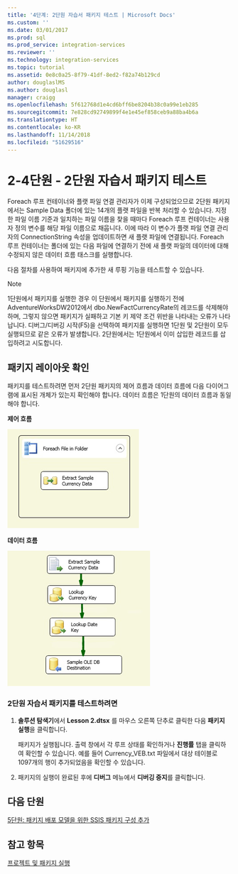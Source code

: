 ```yaml
---
title: '4단계: 2단원 자습서 패키지 테스트 | Microsoft Docs'
ms.custom: ''
ms.date: 03/01/2017
ms.prod: sql
ms.prod_service: integration-services
ms.reviewer: ''
ms.technology: integration-services
ms.topic: tutorial
ms.assetid: 0e8c0a25-8f79-41df-8ed2-f82a74b129cd
author: douglaslMS
ms.author: douglasl
manager: craigg
ms.openlocfilehash: 5f612768d1e4cd6bff6be8204b38c0a99e1eb285
ms.sourcegitcommit: 7e828cd92749899f4e1e45ef858ceb9a88ba4b6a
ms.translationtype: HT
ms.contentlocale: ko-KR
ms.lasthandoff: 11/14/2018
ms.locfileid: "51629516"
---
```

# <a name="lesson-2-4---testing-the-lesson-2-tutorial-package"></a>2-4단원 - 2단원 자습서 패키지 테스트
Foreach 루프 컨테이너와 플랫 파일 연결 관리자가 이제 구성되었으므로 2단원 패키지에서는 Sample Data 폴더에 있는 14개의 플랫 파일을 반복 처리할 수 있습니다. 지정한 파일 이름 기준과 일치하는 파일 이름을 찾을 때마다 Foreach 루프 컨테이너는 사용자 정의 변수를 해당 파일 이름으로 채웁니다. 이에 따라 이 변수가 플랫 파일 연결 관리자의 ConnectionString 속성을 업데이트하면 새 플랫 파일에 연결됩니다. Foreach 루프 컨테이너는 폴더에 있는 다음 파일에 연결하기 전에 새 플랫 파일의 데이터에 대해 수정되지 않은 데이터 흐름 태스크를 실행합니다.  
  
다음 절차를 사용하여 패키지에 추가한 새 루핑 기능을 테스트할 수 있습니다.  
  
> [!NOTE]  
> 1단원에서 패키지를 실행한 경우 이 단원에서 패키지를 실행하기 전에 AdventureWorksDW2012에서 dbo.NewFactCurrencyRate의 레코드를 삭제해야 하며, 그렇지 않으면 패키지가 실패하고 기본 키 제약 조건 위반을 나타내는 오류가 나타납니다. 디버그/디버깅 시작(F5)을 선택하여 패키지를 실행하면 1단원 및 2단원이 모두 실행되므로 같은 오류가 발생합니다. 2단원에서는 1단원에서 이미 삽입한 레코드를 삽입하려고 시도합니다.  
  
## <a name="checking-the-package-layout"></a>패키지 레이아웃 확인  
패키지를 테스트하려면 먼저 2단원 패키지의 제어 흐름과 데이터 흐름에 다음 다이어그램에 표시된 개체가 있는지 확인해야 합니다. 데이터 흐름은 1단원의 데이터 흐름과 동일해야 합니다.  
  
**제어 흐름**  
  
![패키지의 제어 흐름](../integration-services/media/task4lesson2control.gif "패키지의 제어 흐름")  
  
**데이터 흐름**  
  
![패키지의 데이터 흐름](../integration-services/media/task9lesson1data.gif "패키지의 데이터 흐름")  
  
### <a name="to-test-the-lesson-2-tutorial-package"></a>2단원 자습서 패키지를 테스트하려면  
  
1.  **솔루션 탐색기**에서 **Lesson 2.dtsx** 를 마우스 오른쪽 단추로 클릭한 다음 **패키지 실행**을 클릭합니다.  
  
    패키지가 실행됩니다. 출력 창에서 각 루프 상태를 확인하거나 **진행률** 탭을 클릭하여 확인할 수 있습니다. 예를 들어 Currency_VEB.txt 파일에서 대상 테이블로 1097개의 행이 추가되었음을 확인할 수 있습니다.  
  
2.  패키지의 실행이 완료된 후에 **디버그** 메뉴에서 **디버깅 중지**를 클릭합니다.  
  
## <a name="next-lesson"></a>다음 단원  
[5단원: 패키지 배포 모델을 위한 SSIS 패키지 구성 추가](../integration-services/lesson-5-add-ssis-package-configurations-for-the-package-deployment-model.md)  
  
## <a name="see-also"></a>참고 항목  
[프로젝트 및 패키지 실행](~/integration-services/packages/deploy-integration-services-ssis-projects-and-packages.md)  
  
  
  

